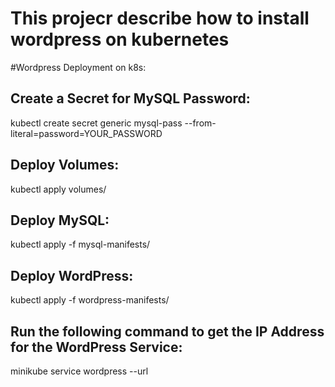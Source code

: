 # This projecr describe how to install wordpress on kubernetes 

#Wordpress Deployment on k8s:

## Create a Secret for MySQL Password:
  
kubectl create secret generic mysql-pass --from-literal=password=YOUR_PASSWORD

## Deploy Volumes:
  
kubectl apply volumes/

## Deploy MySQL:
  
kubectl apply -f mysql-manifests/

## Deploy WordPress:
  
kubectl apply -f wordpress-manifests/

## Run the following command to get the IP Address for the WordPress Service:
  
minikube service wordpress --url
